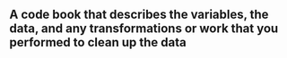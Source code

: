 ## A code book that describes the variables, the data, and any transformations or work that you performed to clean up the data
